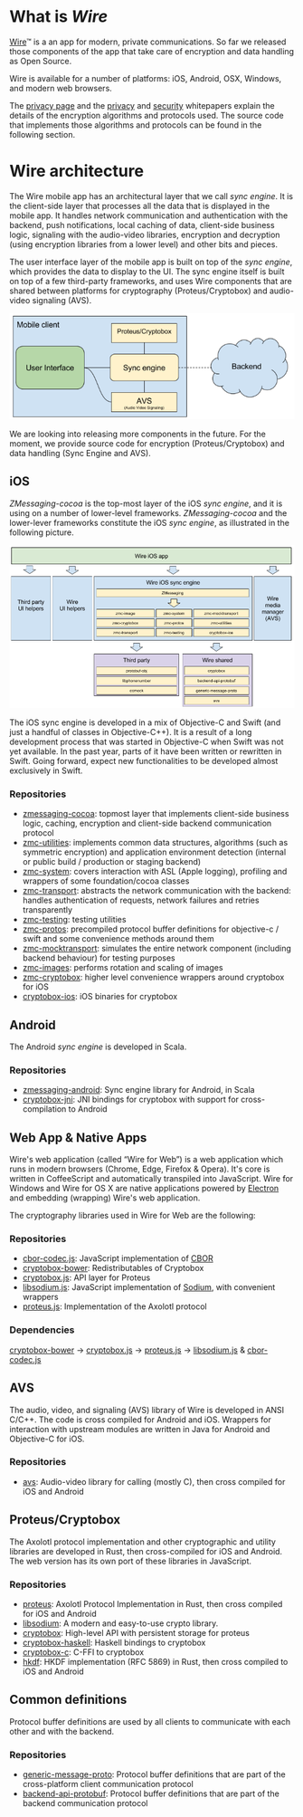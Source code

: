 # What is *Wire*

[Wire](https://wire.com)™ is a an app for modern, private communications. So far we released those components of the app that take care of encryption and data handling as Open Source.

Wire is available for a number of platforms: iOS, Android, OSX, Windows, and modern web browsers.

The [privacy page](https://wire.com/privacy/) and the [privacy](https://wire.com/resource/Wire%20Privacy%20Whitepaper/download/) and [security](https://wire.com/resource/Wire%20Security%20Whitepaper/download/) whitepapers explain the details of the encryption algorithms and protocols used.
The source code that implements those algorithms and protocols can be found in the following section.

# Wire architecture

The Wire mobile app has an architectural layer that we call *sync engine*. It is the client-side layer that processes all the data that is displayed in the mobile app. It handles network communication and authentication with the backend, push notifications, local caching of data, client-side business logic, signaling with the audio-video libraries, encryption and decryption (using encryption libraries from a lower level) and other bits and pieces.

The user interface layer of the mobile app is built on top of the *sync engine*, which provides the data to display to the UI.
The sync engine itself is built on top of a few third-party frameworks, and uses Wire components that are shared between platforms for cryptography (Proteus/Cryptobox) and audio-video signaling (AVS).

![Mobile app architecture](/assets/mobile-architecture.png?raw=true "Mobile app architecture")

We are looking into releasing more components in the future. For the moment, we provide source code for encryption (Proteus/Cryptobox) and data handling (Sync Engine and AVS).

## iOS

*ZMessaging-cocoa* is the top-most layer of the iOS *sync engine*, and it is using on a number of lower-level frameworks. *ZMessaging-cocoa* and the lower-lever frameworks constitute the iOS *sync engine*, as illustrated in the following picture.

![iOS architecture](/assets/ios-architecture.png?raw=true "iOS architecture")

The iOS sync engine is developed in a mix of Objective-C and Swift (and just a handful of classes in Objective-C++). It is a result of a long development process that was started in Objective-C when Swift was not yet available. In the past year, parts of it have been written or rewritten in Swift. Going forward, expect new functionalities to be developed almost exclusively in Swift.

### Repositories

- [zmessaging-cocoa](https://github.com/wireapp/zmessaging-cocoa): topmost layer that implements client-side business logic, caching, encryption and client-side backend communication protocol
- [zmc-utilities](https://github.com/wireapp/zmc-utilities): implements common data structures, algorithms (such as symmetric encryption) and application environment detection (internal or public build / production or staging backend)
- [zmc-system](https://github.com/wireapp/zmc-system): covers interaction with ASL (Apple logging), profiling and wrappers of some foundation/cocoa classes
- [zmc-transport](https://github.com/wireapp/zmc-transport): abstracts the network communication with the backend: handles authentication of requests, network failures and retries transparently
- [zmc-testing](https://github.com/wireapp/zmc-testing): testing utilities
- [zmc-protos](https://github.com/wireapp/zmc-protos): precompiled protocol buffer definitions for objective-c / swift and some convenience methods around them
- [zmc-mocktransport](https://github.com/wireapp/zmc-mocktransport): simulates the entire network component (including backend behaviour) for testing purposes
- [zmc-images](https://github.com/wireapp/zmc-images): performs rotation and scaling of images
- [zmc-cryptobox](https://github.com/wireapp/zmc-cryptobox): higher level convenience wrappers around cryptobox for iOS
- [cryptobox-ios](https://github.com/wireapp/cryptobox-ios): iOS binaries for cryptobox

## Android

The Android *sync engine* is developed in Scala.

### Repositories

- [zmessaging-android](https://github.com/wireapp/zmessaging-android): Sync engine library for Android, in Scala
- [cryptobox-jni](https://github.com/wireapp/cryptobox-jni): JNI bindings for cryptobox with support for cross-compilation to Android


## Web App & Native Apps

Wire's web application (called “Wire for Web”) is a web application which runs in modern browsers (Chrome, Edge, Firefox & Opera). It's core is written in CoffeeScript and automatically transpiled into JavaScript. Wire for Windows and Wire for OS X are native applications powered by [Electron](http://electron.atom.io/) and embedding (wrapping) Wire's web application.

The cryptography libraries used in Wire for Web are the following:

### Repositories

- [cbor-codec.js](https://github.com/wireapp/cbor-codec.js): JavaScript implementation of [CBOR](http://cbor.io/) 
- [cryptobox-bower](https://github.com/wireapp/cryptobox-bower): Redistributables of Cryptobox
- [cryptobox.js](https://github.com/wireapp/cryptobox.js): API layer for Proteus
- [libsodium.js](https://github.com/wireapp/libsodium.js): JavaScript implementation of [Sodium](https://download.libsodium.org/doc/), with convenient wrappers 
- [proteus.js](https://github.com/wireapp/proteus.js): Implementation of the Axolotl protocol

### Dependencies

[cryptobox-bower](https://github.com/wireapp/cryptobox-bower) → [cryptobox.js](https://github.com/wireapp/cryptobox.js) → [proteus.js](https://github.com/wireapp/proteus.js) → [libsodium.js](https://github.com/wireapp/libsodium.js) & [cbor-codec.js](https://github.com/wireapp/cbor-codec.js)

## AVS

The audio, video, and signaling (AVS) library of Wire is developed in ANSI C/C++. The code is cross compiled for Android and iOS. Wrappers for interaction with upstream modules are written in Java for Android and Objective-C for iOS.

### Repositories

- [avs](https://github.com/wireapp/avs): Audio-video library for calling (mostly C), then cross compiled for iOS and Android

## Proteus/Cryptobox

The Axolotl protocol implementation and other cryptographic and utility libraries are developed in Rust, then cross-compiled for iOS and Android. The web version has its own port of these libraries in JavaScript.

### Repositories

- [proteus](https://github.com/wireapp/proteus): Axolotl Protocol Implementation in Rust, then cross compiled for iOS and Android
- [libsodium](https://github.com/wireapp/libsodium): A modern and easy-to-use crypto library. 
- [cryptobox](https://github.com/wireapp/cryptobox): High-level API with persistent storage for proteus
- [cryptobox-haskell](https://github.com/wireapp/cryptobox-haskell): Haskell bindings to cryptobox
- [cryptobox-c](https://github.com/wireapp/cryptobox-c): C-FFI to cryptobox 
- [hkdf](https://github.com/wireapp/hkdf): HKDF implementation (RFC 5869) in Rust, then cross compiled to iOS and Android

## Common definitions

Protocol buffer definitions are used by all clients to communicate with each other and with the backend.

### Repositories

- [generic-message-proto](https://github.com/wireapp/generic-message-proto): Protocol buffer definitions that are part of the cross-platform client communication protocol
- [backend-api-protobuf](https://github.com/wireapp/backend-api-protobuf): Protocol buffer definitions that are part of the backend communication protocol 


